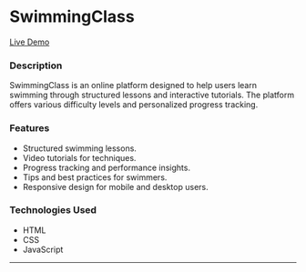 # SwimmingClass  
[Live Demo](https://17hrishi.github.io/SwimmingClass/)  

### Description  
SwimmingClass is an online platform designed to help users learn swimming through structured lessons and interactive tutorials. The platform offers various difficulty levels and personalized progress tracking.  

### Features  
- Structured swimming lessons.  
- Video tutorials for techniques.  
- Progress tracking and performance insights.  
- Tips and best practices for swimmers.  
- Responsive design for mobile and desktop users.  

### Technologies Used  
- HTML  
- CSS  
- JavaScript  

---
